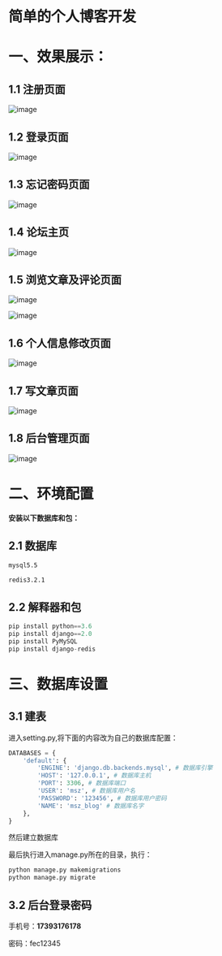 # 简单的个人博客开发


# 一、效果展示：

## 1.1 注册页面


![image](https://user-images.githubusercontent.com/56242720/111177978-b116d280-85e5-11eb-8cd5-3539c0ddf4e6.png)



## 1.2 登录页面
![image](https://user-images.githubusercontent.com/56242720/111178263-ecb19c80-85e5-11eb-891e-657a45a88a26.png)


## 1.3 忘记密码页面
![image](https://user-images.githubusercontent.com/56242720/111178363-05ba4d80-85e6-11eb-825f-6fbb7bfc440e.png)


## 1.4 论坛主页
![image](https://user-images.githubusercontent.com/56242720/111178467-2387b280-85e6-11eb-955d-b3c651c50d41.png)



## 1.5 浏览文章及评论页面
![image](https://user-images.githubusercontent.com/56242720/111178548-3ef2bd80-85e6-11eb-9959-bed57bbd7a6d.png)

![image](https://user-images.githubusercontent.com/56242720/111178624-50d46080-85e6-11eb-9924-513af865df8f.png)


## 1.6 个人信息修改页面
![image](https://user-images.githubusercontent.com/56242720/111178708-6184d680-85e6-11eb-8ef6-d91e95347c77.png)



## 1.7 写文章页面
![image](https://user-images.githubusercontent.com/56242720/111178806-75c8d380-85e6-11eb-9958-c323cd4cff91.png)


## 1.8 后台管理页面

![image](https://user-images.githubusercontent.com/56242720/111865620-1a5e6300-89a3-11eb-9e25-efa870c93bb4.png)





# 二、环境配置

**安装以下数据库和包：**

## 2.1 数据库

```bash
mysql5.5

redis3.2.1
```



## 2.2 解释器和包

```python
pip install python==3.6
pip install django==2.0
pip install PyMySQL
pip install django-redis
```



# 三、数据库设置

## 3.1 建表
进入setting.py,将下面的内容改为自己的数据库配置：

```python
DATABASES = {
    'default': {
        'ENGINE': 'django.db.backends.mysql', # 数据库引擎
        'HOST': '127.0.0.1', # 数据库主机
        'PORT': 3306, # 数据库端口
        'USER': 'msz', # 数据库用户名
        'PASSWORD': '123456', # 数据库用户密码
        'NAME': 'msz_blog' # 数据库名字
    },
}
```
然后建立数据库

最后执行进入manage.py所在的目录，执行：
```python
python manage.py makemigrations
python manage.py migrate
```


## 3.2 后台登录密码

手机号：**17393176178**

密码：fec12345








